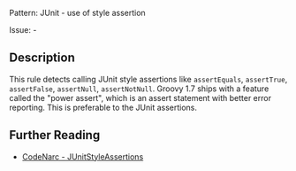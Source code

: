 Pattern: JUnit - use of style assertion

Issue: -

## Description

This rule detects calling JUnit style assertions like `assertEquals`, `assertTrue`, `assertFalse`, `assertNull`, `assertNotNull`. Groovy 1.7 ships with a feature called the "power assert", which is an assert statement with better error reporting. This is preferable to the JUnit assertions.

## Further Reading

* [CodeNarc - JUnitStyleAssertions](http://codenarc.sourceforge.net/codenarc-rules-junit.html#JUnitStyleAssertions)